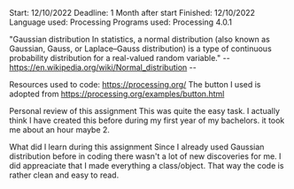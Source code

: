 Start: 12/10/2022
Deadline: 1 Month after start
Finished: 12/10/2022
Language used: Processing
Programs used: Processing 4.0.1

"Gaussian distribution In statistics, a normal distribution (also known as Gaussian, Gauss, or Laplace–Gauss distribution) is a type of continuous probability distribution for a real-valued random variable." -- https://en.wikipedia.org/wiki/Normal_distribution --

Resources used to code:
https://processing.org/
The button I used is adopted from https://processing.org/examples/button.html

Personal review of this assignment
This was quite the easy task. I actually think I have created this before during my first year of my bachelors. it took me about an hour maybe 2.

What did I learn during this assignment
Since I already used Gaussian distribution before in coding there wasn't a lot of new discoveries for me. I did appreaciate that I made everything a class/object. That way the code is rather clean and easy to read.
